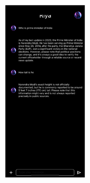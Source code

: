 <img src="https://github.com/debarunlahiri/riya-mobile/blob/master/screenshot.png?raw=true" width="250"/>
